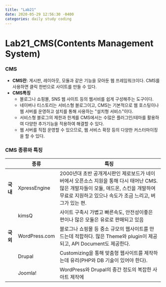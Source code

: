 ```yaml
---
title: "Lab21"
date: 2020-05-29 12:56:30 -0400
categories: daily study coding
---
```

# Lab21_CMS(Contents Management System)

### CMS
* **CMS란**: 게시판, 레이아웃, 모듈과 같은 기능을 모아둔 웹 프레임워크이다. CMS를 사용하면 클릭 한번으로 사이트를 만들 수 있다.
* **CMS특징**
  * 블로그나 쇼핑몰, SNS 웹 사이트 등의 웹서비를 쉽게 구성해주는 도구이다.
  * 네이버나 티스토리는 서비스형 블로그이고, CMS는 기본적으로 웹 호스팅이나 웹 서버를 운영하고 설치를 통해 사용하는 "설치형 서비스"이다.
  * 서비스형 블로그의 제한과 한계를 CMS에서는 수많은 플러그인/테마를 활용하여 다양한 추가기능을 적용하여 해결할 수 있다.
  * 웹 서버를 직접 운영할 수 있으므로, 웹 서비스 확장 등의 다양한 커스터마이징을 할 수 있다.
### CMS 종류와 특징
||종류|특징|
|---|---|---|
|**국내**|XpressEngine|2000년대 초반 공개게시판인 제로보드가 네이버에서 오픈소스 지원을 통해 다시 태어난 CMS. 많은 개발자들이 모듈, 애드온, 스킨을 개발하여 무료로 지원하고 있으나 속도가 조금 느리고, 버그가 있는 편.|
||kimsQ|사이트 구축시 가볍고 빠른속도, 안전성이좋은 편이나 많은 모듈은 유로로 판매되고 있음|
|**국외**|WordPress.com|블로그나 쇼핑몰 등 중소 규모의 웹사이트를 만드는데 적합하다. 많은 Theme와 plugin이 제공되고, API Document도 제공한다.|
||Drupal|Customizing을 통해 맞춤형 웹사이트를 제작하는데 유리(PHP와 DB 기술이 있어야 한다).|
||Joomla!|WordPress와 Drupal의 중간 정도의 복잡한 사아트 제작에 |
